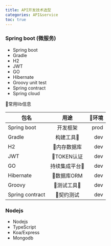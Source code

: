 ```yaml
---
title: API开发技术选型
categories: API&service
toc: true
---
```


### Spring boot (微服务)

- Spring boot  
- Gradle  
- H2 
- JWT 
- GO
- Hibernate 
- Groovy unit test
- Spring contract 
- Spring cloud


常用lib信息

| 包名   |      用途      |  环境 |
|----------|:-------------:|------:|
| Spring boot | 开发框架 | prod |
| Gradle | 构建工具 | dev |
| H2 | 内存数据库 | dev |
| JWT | TOKEN认证 | dev |
| GO | 持续集成平台 | dev |
| Hibernate | 数据库ORM | dev |
| Groovy | 测试工具 | dev |
| Spring contract | 契约测试 | dev |


###  Nodejs

- Nodejs 
- TypeScript 
- Koa/Express
- Mongodb